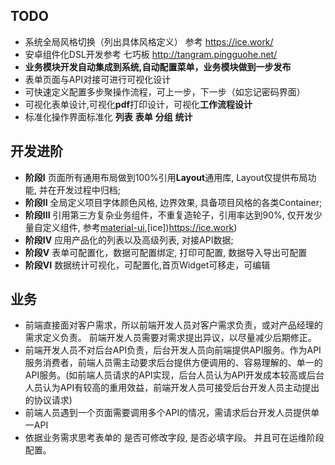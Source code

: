 ## TODO
* 系统全局风格切换（列出具体风格定义） 参考 https://ice.work/
* 安卓组件化DSL开发参考 七巧板 http://tangram.pingguohe.net/
* **业务模块开发自动集成到系统,自动配置菜单，业务模块做到一步发布**
* 表单页面与API对接可进行可视化设计
* 可快速定义配置多步聚操作流程，可上一步，下一步（如忘记密码界面）
* 可视化表单设计,可视化**pdf**打印设计，可视化**工作流程设计**
* 标准化操作界面标准化  **列表** **表单** **分组** **统计** 

## 开发进阶
* **阶段I**   页面所有通用布局做到100%引用**Layout**通用库, Layout仅提供布局功能, 并在开发过程中归档;
* **阶段II**  全局定义项目字体颜色风格, 边界效果, 具备项目风格的各类Container;  
* **阶段III** 引用第三方复杂业务组件，不重复造轮子，引用率达到90%, 仅开发少量自定义组件, 参考[material-ui](http://material-ui.com),[ice])https://ice.work)
* **阶段IV**  应用产品化的列表以及高级列表, 对接API数据;
* **阶段V**   表单可配置化，数据可配置绑定, 打印可配置, 数据导入导出可配置
* **阶段VI**  数据统计可视化，可配置化,首页Widget可移走，可编辑

## 业务
*	前端直接面对客户需求，所以前端开发人员对客户需求负责，或对产品经理的需求定义负责。 前端开发人员需要对需求提出异议，以尽量减少后期修正。
* 前端开发人员不对后台API负责，后台开发人员向前端提供API服务。作为API服务消费者，前端人员需主动要求后台提供方便调用的、容易理解的、单一的API服务。(如前端人员请求的API实现，后台人员认为API开发成本较高或后台人员认为API有较高的重用效益，前端开发人员可接受后台开发人员主动提出的协议请求)
* 前端人员遇到一个页面需要调用多个API的情况，需请求后台开发人员提供单一API
*  依据业务需求思考表单的 是否可修改字段, 是否必填字段。 并且可在运维阶段配置。

